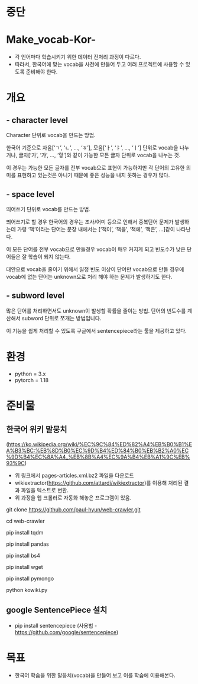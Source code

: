 # 중단
# Make_vocab-Kor-
- 각 언어마다 학습시키기 위한 데이터 전처리 과정이 다르다.
- 따라서, 한국어에 맞는 vocab을 사전에 만들어 두고 여러 프로젝트에 사용할 수 있도록 준비해야 한다.

# 개요
## - character level
Character 단위로 vocab을 만드는 방법.

한국어 기준으로 자음[‘ㄱ’, ‘ㄴ’, …, ‘ㅎ’], 모음[‘ㅏ’, ‘ㅑ’, …, ‘ㅣ’] 단위로 vocab을 나누거나,
글자[‘가’, ‘갸’, …, ‘힣’]와 같이 가능한 모든 글자 단위로 vocab을 나누는 것.

이 경우는 가능한 모든 글자를 전부 vocab으로 표현이 가능하지만 
각 단어의 고유한 의미를 표현하고 있는것은 아니기 때문에 좋은 성능을 내지 못하는 경우가 많다.

## - space level
띄어쓰기 단위로 vocab를 만드는 방법. 

띄어쓰기로 할 경우 한국어의 경우는 조사/어미 등으로 인해서 중복단어 문제가 발생하는데 
가령 ‘책’이라는 단어는 문장 내에서는 [‘책이’, ‘책을’, ‘책에’, ‘책은’, …]같이 나타난다.

이 모든 단어를 전부 vocab으로 만들경우 vocab이 매우 커지게 되고 빈도수가 낮은 단어들은 잘 학습이 되지 않는다.

대안으로 vocab을 줄이기 위해서 일정 빈도 이상이 단어만 vocab으로 만들 경우에 
vocab에 없는 단어는 unknown으로 처리 해야 하는 문제가 발생하기도 한다.

## - subword level
많은 단어를 처리하면서도 unknown이 발생할 확률을 줄이는 방법.
단어의 빈도수를 계산해서 subword 단위로 쪼개는 방법입니다. 

이 기능을 쉽게 처리할 수 있도록 구글에서 sentencepiece라는 툴을 제공하고 있다.

# 환경
- python = 3.x
- pytorch = 1.18

# 준비물
## 한국어 위키 말뭉치
(https://ko.wikipedia.org/wiki/%EC%9C%84%ED%82%A4%EB%B0%B1%EA%B3%BC:%EB%8D%B0%EC%9D%B4%ED%84%B0%EB%B2%A0%EC%9D%B4%EC%8A%A4_%EB%8B%A4%EC%9A%B4%EB%A1%9C%EB%93%9C)
- 위 링크에서 pages-articles.xml.bz2 파일을 다운로드
- wikiextractor(https://github.com/attardi/wikiextractor)를 이용해 처리된 결과 파일을 텍스트로 변환.
- 위 과정을 웹 크롤러로 자동화 해놓은 프로그램이 있음.

git clone https://github.com/paul-hyun/web-crawler.git

cd web-crawler

pip install tqdm

pip install pandas

pip install bs4

pip install wget

pip install pymongo

python kowiki.py

## google SentencePiece 설치
- pip install sentencepiece
(사용법 - https://github.com/google/sentencepiece)

# 목표
- 한국어 학습을 위한 말뭉치(vocab)을 만들어 보고 이를 학습에 이용해본다.

